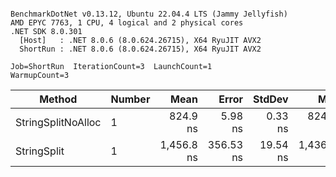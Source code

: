 ```

BenchmarkDotNet v0.13.12, Ubuntu 22.04.4 LTS (Jammy Jellyfish)
AMD EPYC 7763, 1 CPU, 4 logical and 2 physical cores
.NET SDK 8.0.301
  [Host]   : .NET 8.0.6 (8.0.624.26715), X64 RyuJIT AVX2
  ShortRun : .NET 8.0.6 (8.0.624.26715), X64 RyuJIT AVX2

Job=ShortRun  IterationCount=3  LaunchCount=1  
WarmupCount=3  

```
| Method             | Number | Mean       | Error     | StdDev   | Min        | Max        | Gen0   | Allocated |
|------------------- |------- |-----------:|----------:|---------:|-----------:|-----------:|-------:|----------:|
| StringSplitNoAlloc | 1      |   824.9 ns |   5.98 ns |  0.33 ns |   824.6 ns |   825.2 ns |      - |         - |
| StringSplit        | 1      | 1,456.8 ns | 356.53 ns | 19.54 ns | 1,436.3 ns | 1,475.3 ns | 0.0381 |    3208 B |
